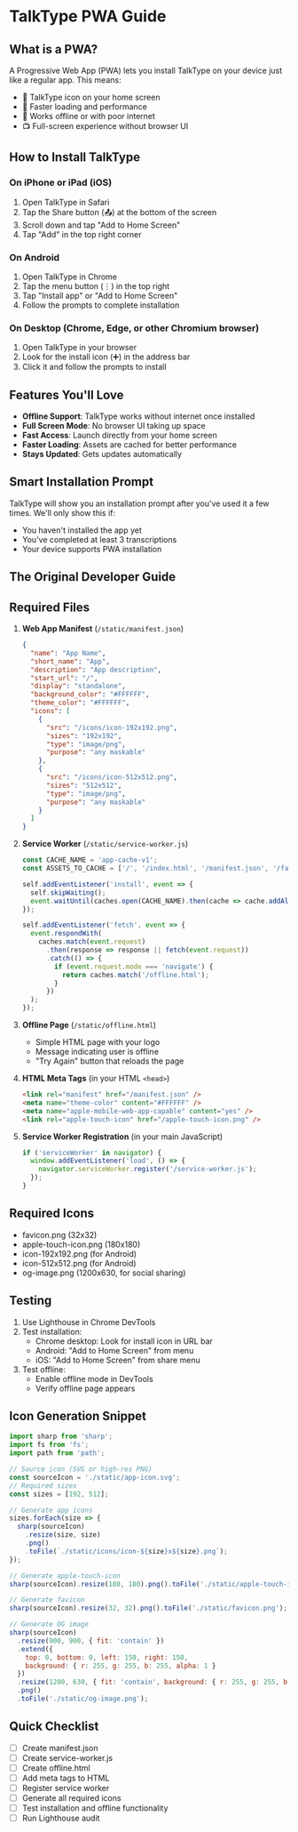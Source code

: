 # TalkType PWA Guide

## What is a PWA?

A Progressive Web App (PWA) lets you install TalkType on your device just like a regular app. This means:

- 📱 TalkType icon on your home screen
- 🚀 Faster loading and performance
- 🔌 Works offline or with poor internet
- 📺 Full-screen experience without browser UI

## How to Install TalkType

### On iPhone or iPad (iOS)

1. Open TalkType in Safari
2. Tap the Share button (📤) at the bottom of the screen
3. Scroll down and tap "Add to Home Screen"
4. Tap "Add" in the top right corner

### On Android

1. Open TalkType in Chrome
2. Tap the menu button (⋮) in the top right
3. Tap "Install app" or "Add to Home Screen"
4. Follow the prompts to complete installation

### On Desktop (Chrome, Edge, or other Chromium browser)

1. Open TalkType in your browser
2. Look for the install icon (➕) in the address bar
3. Click it and follow the prompts to install

## Features You'll Love

- **Offline Support**: TalkType works without internet once installed
- **Full Screen Mode**: No browser UI taking up space
- **Fast Access**: Launch directly from your home screen
- **Faster Loading**: Assets are cached for better performance
- **Stays Updated**: Gets updates automatically

## Smart Installation Prompt

TalkType will show you an installation prompt after you've used it a few times. We'll only show this if:

- You haven't installed the app yet
- You've completed at least 3 transcriptions
- Your device supports PWA installation

## The Original Developer Guide

## Required Files

1. **Web App Manifest** (`/static/manifest.json`)
   ```json
   {
     "name": "App Name",
     "short_name": "App",
     "description": "App description",
     "start_url": "/",
     "display": "standalone",
     "background_color": "#FFFFFF",
     "theme_color": "#FFFFFF",
     "icons": [
       {
         "src": "/icons/icon-192x192.png",
         "sizes": "192x192",
         "type": "image/png",
         "purpose": "any maskable"
       },
       {
         "src": "/icons/icon-512x512.png",
         "sizes": "512x512",
         "type": "image/png",
         "purpose": "any maskable"
       }
     ]
   }
   ```

2. **Service Worker** (`/static/service-worker.js`)
   ```javascript
   const CACHE_NAME = 'app-cache-v1';
   const ASSETS_TO_CACHE = ['/', '/index.html', '/manifest.json', '/favicon.png', '/offline.html'];

   self.addEventListener('install', event => {
     self.skipWaiting();
     event.waitUntil(caches.open(CACHE_NAME).then(cache => cache.addAll(ASSETS_TO_CACHE)));
   });

   self.addEventListener('fetch', event => {
     event.respondWith(
       caches.match(event.request)
         .then(response => response || fetch(event.request))
         .catch(() => {
           if (event.request.mode === 'navigate') {
             return caches.match('/offline.html');
           }
         })
     );
   });
   ```

3. **Offline Page** (`/static/offline.html`)
   - Simple HTML page with your logo
   - Message indicating user is offline
   - "Try Again" button that reloads the page

4. **HTML Meta Tags** (in your HTML `<head>`)
   ```html
   <link rel="manifest" href="/manifest.json" />
   <meta name="theme-color" content="#FFFFFF" />
   <meta name="apple-mobile-web-app-capable" content="yes" />
   <link rel="apple-touch-icon" href="/apple-touch-icon.png" />
   ```

5. **Service Worker Registration** (in your main JavaScript)
   ```javascript
   if ('serviceWorker' in navigator) {
     window.addEventListener('load', () => {
       navigator.serviceWorker.register('/service-worker.js');
     });
   }
   ```

## Required Icons

- favicon.png (32x32)
- apple-touch-icon.png (180x180)
- icon-192x192.png (for Android)
- icon-512x512.png (for Android)
- og-image.png (1200x630, for social sharing)

## Testing

1. Use Lighthouse in Chrome DevTools
2. Test installation:
   - Chrome desktop: Look for install icon in URL bar
   - Android: "Add to Home Screen" from menu
   - iOS: "Add to Home Screen" from share menu
3. Test offline:
   - Enable offline mode in DevTools
   - Verify offline page appears

## Icon Generation Snippet

```javascript
import sharp from 'sharp';
import fs from 'fs';
import path from 'path';

// Source icon (SVG or high-res PNG)
const sourceIcon = './static/app-icon.svg';
// Required sizes
const sizes = [192, 512];

// Generate app icons
sizes.forEach(size => {
  sharp(sourceIcon)
    .resize(size, size)
    .png()
    .toFile(`./static/icons/icon-${size}x${size}.png`);
});

// Generate apple-touch-icon
sharp(sourceIcon).resize(180, 180).png().toFile('./static/apple-touch-icon.png');

// Generate favicon
sharp(sourceIcon).resize(32, 32).png().toFile('./static/favicon.png');

// Generate OG image
sharp(sourceIcon)
  .resize(900, 900, { fit: 'contain' })
  .extend({
    top: 0, bottom: 0, left: 150, right: 150,
    background: { r: 255, g: 255, b: 255, alpha: 1 }
  })
  .resize(1200, 630, { fit: 'contain', background: { r: 255, g: 255, b: 255, alpha: 1 } })
  .png()
  .toFile('./static/og-image.png');
```

## Quick Checklist

- [ ] Create manifest.json
- [ ] Create service-worker.js
- [ ] Create offline.html
- [ ] Add meta tags to HTML
- [ ] Register service worker
- [ ] Generate all required icons
- [ ] Test installation and offline functionality
- [ ] Run Lighthouse audit